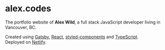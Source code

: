 # alex.codes

The portfolio website of __Alex Wild__, a full stack JavaScript developer living in Vancouver, BC.

Created using [Gatsby](https://www.gatsbyjs.org), [React](https://reactjs.org/), [styled-components](https://www.styled-components.com/) and [TypeScript](https://www.typescriptlang.org/).  
Deployed on [Netlify](https://www.netlify.com/).
